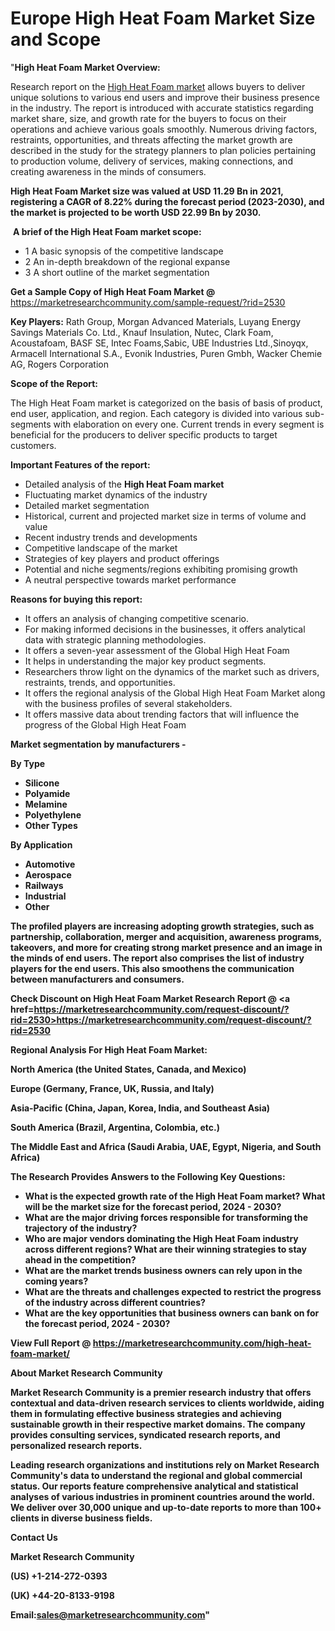 # Europe High Heat Foam Market Size and Scope 
"<strong>High Heat Foam Market Overview:</strong>

Research report on the <a href=https://marketresearchcommunity.com/high-heat-foam-market/>High Heat Foam market</a> allows buyers to deliver unique solutions to various end users and improve their business presence in the industry. The report is introduced with accurate statistics regarding market share, size, and growth rate for the buyers to focus on their operations and achieve various goals smoothly. Numerous driving factors, restraints, opportunities, and threats affecting the market growth are described in the study for the strategy planners to plan policies pertaining to production volume, delivery of services, making connections, and creating awareness in the minds of consumers.

<strong>High Heat Foam Market size was valued at USD 11.29 Bn in 2021, registering a CAGR of 8.22% during the forecast period (2023-2030), and the market is projected to be worth USD 22.99 Bn by 2030.</strong>

 <Strong>A brief of the High Heat Foam market scope:</Strong>
<ul>
 <li>1  A basic synopsis of the competitive landscape</li>
 <li>2  An in-depth breakdown of the regional expanse</li>
 <li>3  A short outline of the market segmentation</li>
</ul>
<strong>Get a Sample Copy of High Heat Foam Market @ </b></strong><a href=https://marketresearchcommunity.com/sample-request/?rid=2530><u>https://marketresearchcommunity.com/sample-request/?rid=2530</u></a>

<strong>Key Players:</strong> 
Rath Group, Morgan Advanced Materials, Luyang Energy Savings Materials Co. Ltd., Knauf Insulation, Nutec, Clark Foam, Acoustafoam, BASF SE, Intec Foams,Sabic, UBE Industries Ltd.,Sinoyqx, Armacell International S.A., Evonik Industries, Puren Gmbh, Wacker Chemie AG, Rogers Corporation

<strong>Scope of the Report:</strong>

The High Heat Foam market is categorized on the basis of basis of product, end user, application, and region. Each category is divided into various sub-segments with elaboration on every one. Current trends in every segment is beneficial for the producers to deliver specific products to target customers.

<strong><b>Important Features of the report:</b></strong>
<ul>
  <li>Detailed analysis of the <strong><b>High Heat Foam </b></strong><strong><b>market</b></strong></li>
  <li>Fluctuating market dynamics of the industry</li>
  <li>Detailed market segmentation</li>
  <li>Historical, current and projected market size in terms of volume and value</li>
  <li>Recent industry trends and developments</li>
  <li>Competitive landscape of the market</li>
  <li>Strategies of key players and product offerings</li>
  <li>Potential and niche segments/regions exhibiting promising growth</li>
  <li>A neutral perspective towards market performance</li>
</ul>
<strong><b>Reasons for buying this report:</b></strong>
<ul>
  <li>It offers an analysis of changing competitive scenario.</li>
  <li>For making informed decisions in the businesses, it offers analytical data with strategic planning methodologies.</li>
  <li>It offers a seven-year assessment of the Global High Heat Foam</li>
  <li>It helps in understanding the major key product segments.</li>
  <li>Researchers throw light on the dynamics of the market such as drivers, restraints, trends, and opportunities.</li>
  <li>It offers the regional analysis of the Global High Heat Foam Market along with the business profiles of several stakeholders.</li>
  <li>It offers massive data about trending factors that will influence the progress of the Global High Heat Foam</li>
</ul>

<strong>Market segmentation by manufacturers -</strong>


<strong><strong>By Type</strong></h4>
<ul>
 	<li>Silicone</li>
 	<li>Polyamide</li>
 	<li>Melamine</li>
 	<li>Polyethylene</li>
 	<li>Other Types</li>
</ul>
<strong><strong>By Application</strong></h4>
<ul>
 	<li>Automotive</li>
 	<li>Aerospace</li>
 	<li>Railways</li>
 	<li>Industrial</li>
 	<li>Other</li>
</ul>

The profiled players are increasing adopting growth strategies, such as partnership, collaboration, merger and acquisition, awareness programs, takeovers, and more for creating strong market presence and an image in the minds of end users. The report also comprises the list of industry players for the end users. This also smoothens the communication between manufacturers and consumers.

<strong><b>Check Discount on High Heat Foam Market Research Report @ </b></strong><a href=https://marketresearchcommunity.com/request-discount/?rid=2530><u>https://marketresearchcommunity.com/request-discount/?rid=2530</u></a>

<strong>Regional Analysis For High Heat Foam Market:</strong>

<strong>North America</strong> (the United States, Canada, and Mexico)

<strong>Europe</strong> (Germany, France, UK, Russia, and Italy)

<strong>Asia-Pacific</strong> (China, Japan, Korea, India, and Southeast Asia)

<strong>South America</strong> (Brazil, Argentina, Colombia, etc.)

<strong>The Middle East and Africa</strong> (Saudi Arabia, UAE, Egypt, Nigeria, and South Africa)

<strong>The Research Provides Answers to the Following Key Questions:</strong>
<ul>
 	<li>What is the expected growth rate of the High Heat Foam market? What will be the market size for the forecast period, 2024 - 2030?</li>
 	<li>What are the major driving forces responsible for transforming the trajectory of the industry?</li>
 	<li>Who are major vendors dominating the High Heat Foam industry across different regions? What are their winning strategies to stay ahead in the competition?</li>
 	<li>What are the market trends business owners can rely upon in the coming years?</li>
 	<li>What are the threats and challenges expected to restrict the progress of the industry across different countries?</li>
 	<li>What are the key opportunities that business owners can bank on for the forecast period, 2024 - 2030?</li>
</ul>

<strong>View Full Report @</strong> <a href=https://marketresearchcommunity.com/high-heat-foam-market/>https://marketresearchcommunity.com/high-heat-foam-market/</a>

<strong>About Market Research Community</strong>

Market Research Community is a premier research industry that offers contextual and data-driven research services to clients worldwide, aiding them in formulating effective business strategies and achieving sustainable growth in their respective market domains. The company provides consulting services, syndicated research reports, and personalized research reports.

Leading research organizations and institutions rely on Market Research Community's data to understand the regional and global commercial status. Our reports feature comprehensive analytical and statistical analyses of various industries in prominent countries around the world. We deliver over 30,000 unique and up-to-date reports to more than 100+ clients in diverse business fields.

<strong>Contact Us</strong>

<strong>Market Research Community</strong>

(US) +1-214-272-0393

(UK) +44-20-8133-9198

<strong>Email:</strong>sales@marketresearchcommunity.com"
